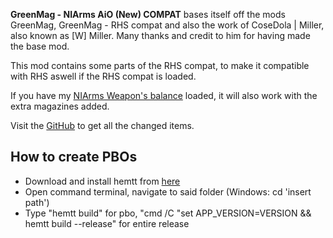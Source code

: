 **GreenMag - NIArms AiO (New) COMPAT** bases itself off the mods GreenMag, GreenMag - RHS compat and also the work of CoseDola | Miller, also known as [W] Miller. Many thanks and credit to him for having made the base mod.

This mod contains some parts of the RHS compat, to make it compatible with RHS aswell if the RHS compat is loaded.

If you have my [NIArms Weapon's balance](https://steamcommunity.com/sharedfiles/filedetails/?id=2659418877) loaded, it will also work with the extra magazines added.

Visit the [GitHub](https://github.com/johnb432/GreenMag-NIArms-compat) to get all the changed items.

<h2>How to create PBOs</h2>

* Download and install hemtt from [here](https://github.com/BrettMayson/HEMTT)
* Open command terminal, navigate to said folder (Windows: cd 'insert path')
* Type "hemtt build" for pbo, "cmd /C "set APP_VERSION=VERSION && hemtt build --release" for entire release
